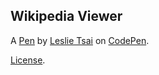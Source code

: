 Wikipedia Viewer
----------------


A [Pen](http://codepen.io/leslietsai/pen/xdmdpo) by [Leslie Tsai](http://codepen.io/leslietsai) on [CodePen](http://codepen.io/).

[License](http://codepen.io/leslietsai/pen/xdmdpo/license).
